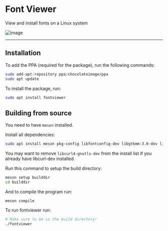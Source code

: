 # Font Viewer
View and install fonts on a Linux system

![image](https://github.com/chocolateimage/fontviewer/assets/45315451/f3f4cfc3-c5d0-4eb1-84a3-82e0ec4d9d8d)


---


## Installation

To add the PPA (required for the package), run the following commands:
```bash
sudo add-apt-repository ppa:chocolateimage/ppa
sudo apt update
```
To install the package, run:
```bash
sudo apt install fontviewer
```


## Building from source
You need to have `meson` installed.

Install all dependencies:
```bash
sudo apt install meson pkg-config libfontconfig-dev libgtkmm-3.0-dev libjson-glib-dev libcurl4-gnutls-dev
```
You may want to remove `libcurl4-gnutls-dev` from the install list if you already have libcurl-dev installed.

Run this command to setup the build directory:
```bash
meson setup builddir
cd builddir
```
And to compile the program run:
```
meson compile
```

To run fontviewer run:
```bash
# Make sure to be in the build directory!
./fontviewer
```